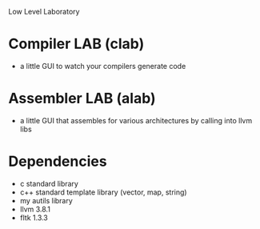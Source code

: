 Low Level Laboratory

# Compiler LAB (clab)
* a little GUI to watch your compilers generate code

# Assembler LAB (alab)
* a little GUI that assembles for various architectures by calling into llvm libs

# Dependencies
* c standard library
* c++ standard template library (vector, map, string)
* my autils library
* llvm 3.8.1
* fltk 1.3.3
